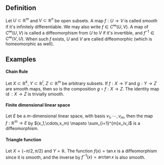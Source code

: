 ## Definition

Let $U \subset \mathbb{R}^m$ and $V \subset \mathbb{R}^n$ be open subsets. A map $f: U \to V$ is called *smooth* if it's infinitely differentiable. We may also write $f \in C^{\infty}(U,V)$. A map of $C^{\infty}(U,V)$ is called a diffeomorphism from $U$ to $V$ if it's invertible, and $f^{-1} \in C^{\infty}(V,U)$. When such $f$ exists, $U$ and $V$ are called diffeomorphic (which is homeomorphic as well).

## Examples

#### Chain Rule

Let $X \subset \mathbb{R}^k$, $Y \subset \mathbb{R}^l$, $Z \subset \mathbb{R}^m$ be arbitrary subsets. If $f:X \to Y$ and $g: Y \to Z$ are smooth maps, then so is the composition $g \circ f : X \to Z$. The identity map $\operatorname{id}: X \to Z$ is trivially smooth.

#### Finite dimensional linear space

Let $E$ be a $m$-dimensional linear space, with basis $v_1,\cdots,v_m$, then the map $f:\mathbb{R}^m \to E$ by $(x_1,\cdots,x_m) \mapsto \sum_{i=1}^{m}x_iv_i$ is a diffeomorphism.

#### Triangle function

Let $X = (-\pi/2,\pi/2)$ and $Y=\mathbb{R}$. The function $f(x)=\tan{x}$ is a diffeomorphism since it is smooth, and the inverse by $f^{-1}(x)=\arctan{x}$ is also smooth.

